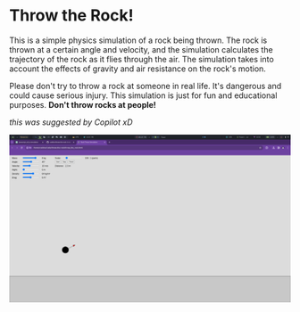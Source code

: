 # Throw the Rock!

This is a simple physics simulation of a rock being thrown. The rock is thrown at a certain angle and velocity, and the simulation calculates the trajectory of the rock as it flies through the air. The simulation takes into account the effects of gravity and air resistance on the rock's motion.

Please don't try to throw a rock at someone in real life. It's dangerous and could cause serious injury. This simulation is just for fun and educational purposes. **Don't throw rocks at people!**

*this was suggested by Copilot xD*

![Screenshot](screenshot.png)
